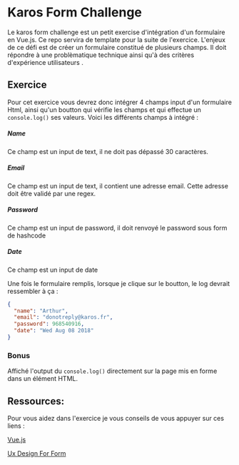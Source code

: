 # Karos Form Challenge

Le karos form challenge est un petit exercise d'intégration d'un formulaire en Vue.js. Ce repo servira de template pour la suite de l'exercice.
L'enjeux de ce défi est de créer un formulaire constitué de plusieurs champs. Il doit répondre à une problèmatique technique ainsi qu'à des critères d'expérience utilisateurs .


## Exercice

Pour cet exercice vous devrez donc intégrer 4 champs input d'un formulaire Html, ainsi qu'un boutton qui vérifie les champs et qui effectue un `console.log()` ses valeurs.
Voici les différents champs à intégré :

##### Name

Ce champ est un input de text, il ne doit pas dépassé 30 caractères.

##### Email

Ce champ est un input de text, il contient une adresse email. Cette adresse doit être validé par une regex.

##### Password

Ce champ est un input de password, il doit renvoyé le password sous form de hashcode

##### Date

Ce champ est un input de date


Une fois le formulaire remplis, lorsque je clique sur le boutton, le log devrait ressembler à ça :
```json
{
  "name": "Arthur",
  "email": "donotreply@karos.fr",
  "password": 968540916,
  "date": "Wed Aug 08 2018"
}
```

### Bonus

Affiché l'output du `console.log()` directement sur la page mis en forme dans un élément HTML.


## Ressources:

Pour vous aidez dans l'exercice je vous conseils de vous appuyer sur ces liens :

[Vue.js](https://vuejs.org/v2/guide/)

[Ux Design For Form](https://uxdesign.cc/design-better-forms-96fadca0f49c)
